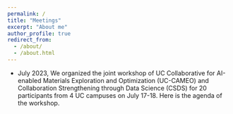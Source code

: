 ```yaml
---
permalink: /
title: "Meetings"
excerpt: "About me"
author_profile: true
redirect_from: 
  - /about/
  - /about.html
---
```


- July 2023, We organized the joint workshop of UC Collaborative for AI-enabled Materials Exploration and Optimization (UC-CAMEO) and Collaboration Strengthening through Data Science (CSDS) for 20 participants from 4 UC campuses on July 17-18. Here is the agenda of the workshop.

